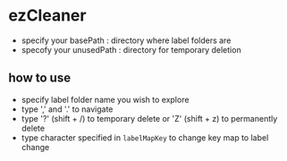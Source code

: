 # ezCleaner
- specify your basePath : directory where label folders are
- specofy your unusedPath : directory for temporary deletion

## how to use
- specify label folder name you wish to explore
- type ',' and '.' to navigate
- type '?' (shift + /) to temporary delete or 'Z' (shift + z) to permanently delete
- type character specified in `labelMapKey` to change key map to label change
